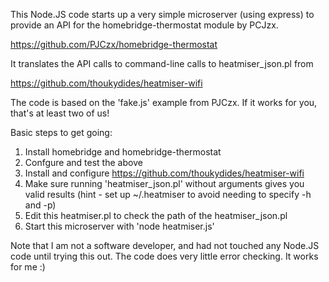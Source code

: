 This Node.JS code starts up a very simple microserver (using express) to provide an API for the homebridge-thermostat module by PCJzx.

https://github.com/PJCzx/homebridge-thermostat

It translates the API calls to command-line calls to heatmiser_json.pl from

https://github.com/thoukydides/heatmiser-wifi

The code is based on the 'fake.js' example from PJCzx. If it works for you, that's at least two of us!

Basic steps to get going:

1. Install homebridge and homebridge-thermostat
2. Confgure and test the above
3. Install and configure https://github.com/thoukydides/heatmiser-wifi
4. Make sure running 'heatmiser_json.pl' without arguments gives you valid results (hint - set up ~/.heatmiser to avoid needing to specify -h and -p)
5. Edit this heatmiser.pl to check the path of the heatmiser_json.pl
6. Start this microserver with 'node heatmiser.js'

Note that I am not a software developer, and had not touched any Node.JS code until trying this out. The code does very little error checking. It works for me :)
